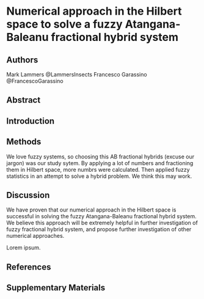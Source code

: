 # Numerical approach in the Hilbert space to solve a fuzzy Atangana-Baleanu fractional hybrid system

## Authors
Mark Lammers @LammersInsects
Francesco Garassino @FrancescoGarassino

## Abstract

## Introduction

## Methods
We love fuzzy systems, so choosing this AB fractional hybrids (excuse our jargon) was our study sytem.
By applying a lot of numbers and fractioning them in Hilbert space, more numbrs were calculated.
Then applied fuzzy statistics in an attempt to solve a hybrid problem. 
We think this may work.

## Discussion

We have proven that our numerical approach in the Hilbert space is successful in solving the fuzzy Atangana-Baleanu fractional hybrid system.
We believe this approach will be extremely helpful in further investigation of fuzzy fractional hybrid system, and propose further investigation of other numerical approaches.

Lorem ipsum.

## References

## Supplementary Materials

